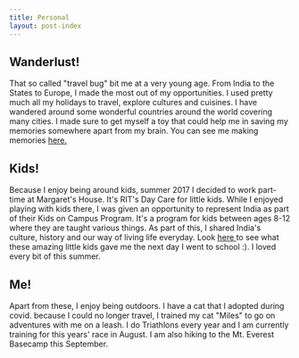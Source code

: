 ```yaml
---
title: Personal
layout: post-index
---
```


## __Wanderlust!__
That so called "travel bug" bit me at a very young age. From India to the States to Europe, I made the most out of my opportunities. I used pretty much all my holidays to travel, explore cultures and cuisines. I have wandered around some wonderful countries around the world covering many cities. I made sure to get myself a toy that could help me in saving my memories somewhere apart from my brain. You can see me making memories  <a href = "https://www.flickr.com/photos/159618694@N08/albums" target="_blank">here. </a>
    
## __Kids!__
Because I enjoy being around kids, summer 2017 I decided to work part-time at Margaret's House. It's RIT's Day Care for little kids. While I enjoyed playing with kids there, I was given an opportunity to represent India as part of their Kids on Campus Program. It's a program for kids between ages 8-12 where they are taught various things. As part of this, I shared India's culture, history and our way of living life everyday. Look  <a href = "https://www.flickr.com/photos/159618694@N08/albums/72157669226813777" target="_blank"> here </a> to see what these amazing little kids gave me the next day I went to school :). I loved every bit of this summer. 

## __Me!__
Apart from these, I enjoy being outdoors. I have a cat that I adopted during covid. because I could no longer travel, I trained my cat "Miles" to go on adventures with me on a leash. I do Triathlons every year and I am currently training for this years' race in August. I am also hiking to the Mt. Everest Basecamp this September.
